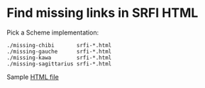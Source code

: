 # Find missing links in SRFI HTML

Pick a Scheme implementation:

    ./missing-chibi       srfi-*.html
    ./missing-gauche      srfi-*.html
    ./missing-kawa        srfi-*.html
    ./missing-sagittarius srfi-*.html

Sample [HTML file](https://raw.githubusercontent.com/scheme-requests-for-implementation/srfi-166/9d9399d6270cc0ae48fa12a6aec38211001d5445/srfi-166.html)
